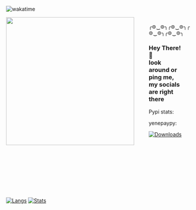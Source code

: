 ![wakatime](https://wakatime.com/badge/user/55371951-4e93-4e10-8162-234ba1fe4d3e.svg)


<p><img src="https://media.tenor.com/S2rXJ3noU_MAAAAi/scp-079.gif" align="left" width="350px" style="margin-right: 20px; padding-right: 20px;"> 

<br>
╭⊚‿⊚╮╭⊚‿⊚╮╭⊚‿⊚╮╭⊚‿⊚╮
<br>
</p>

<h3 style="margin-right: 20px;">Hey There!👋<br> look around or ping me, my socials are right there</h3></p>


Pypi stats:

yenepaypy:

[![Downloads](https://static.pepy.tech/badge/yenepaypy)](https://pepy.tech/project/yenepaypy)


<br>

<br>

<br>

<br>

<br>

<br>

<br>

<br>


[![Langs](https://github-readme-stats.vercel.app/api/top-langs/?username=saikyo0&theme=dark)](https://github.com/anuraghazra/github-readme-stats)
[![Stats](https://github-readme-stats.vercel.app/api?username=saikyo0&show_icons=true&theme=transparent)](https://github.com/anuraghazra/github-readme-stats)
